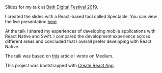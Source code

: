 Slides for my talk at [Bath Digital Festival 2019](https://bathdigitalfestival.co.uk/speakers/-/sam-ollason.html).

I created the slides with a React-based tool called Spectacle. You can view the live presentation [here](https://samollason.github.io/bdf-oct-2019-presentation/).

At the talk I shared my experiences of developing mobile applications with React Native and Swift.
I compared the development experience across different areas and concluded that I overall prefer developing
with React Native.

The talk was based on [this](https://medium.com/@sam_ollason/react-native-vs-swift-ios-c144496f1519) article I wrote on Medium.

This project was bootstrapped with [Create React App](https://github.com/facebook/create-react-app).